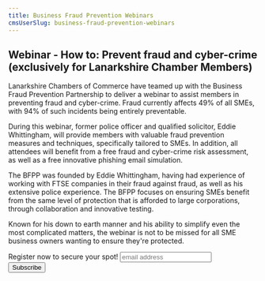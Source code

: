 ```yaml
---
title: Business Fraud Prevention Webinars
cmsUserSlug: business-fraud-prevention-webinars
---
```


## Webinar - How to: Prevent fraud and cyber-crime (exclusively for Lanarkshire Chamber Members)

Lanarkshire Chambers of Commerce have teamed up with the Business Fraud Prevention Partnership to deliver a webinar to assist members in preventing fraud and cyber-crime.  Fraud currently affects 49% of all SMEs, with 94% of such incidents being entirely preventable.

During this webinar, former police officer and qualified solicitor, Eddie Whittingham, will provide members with valuable fraud prevention measures and techniques, specifically tailored to SMEs.  In addition, all attendees will benefit from a free fraud and cyber-crime risk assessment, as well as a free innovative phishing email simulation.

The BFPP was founded by Eddie Whittingham, having had experience of working with FTSE companies in their fraud against fraud, as well as his extensive police experience.  The BFPP focuses on ensuring SMEs benefit from the same level of protection that is afforded to large corporations, through collaboration and innovative testing.

Known for his down to earth manner and his ability to simplify even the most complicated matters, the webinar is not to be missed for all SME business owners wanting to ensure they're protected.


<div id="mc_embed_signup" class="mc-events">
<form action="//thebfpp.us13.list-manage.com/subscribe/post?u=c0cf00f444bef656c188f1481&amp;id=d8b8b0f763" method="post" id="mc-embedded-subscribe-form" name="mc-embedded-subscribe-form" class="validate" target="_blank" novalidate>
    <div id="mc_embed_signup_scroll">
            <label for="mce-EMAIL">Register now to secure your spot!</label>
            <input type="email" value="" name="EMAIL" class="email" id="mce-EMAIL" placeholder="email address" required>
    <!-- real people should not fill this in and expect good things - do not remove this or risk form bot signups-->
    <div style="position: absolute; left: -5000px;" aria-hidden="true"><input type="text" name="b_c0cf00f444bef656c188f1481_d8b8b0f763" tabindex="-1" value=""></div>
    <div class="clear"><input type="submit" value="Subscribe" name="subscribe" id="mc-embedded-subscribe" class="button"></div>
    </div>
</form>
</div>